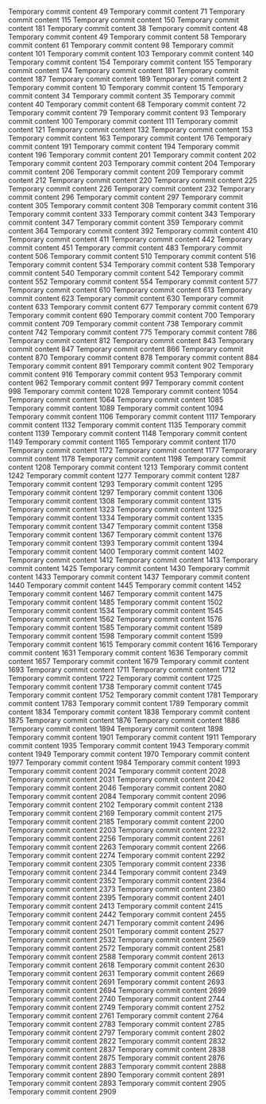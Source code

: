 Temporary commit content 49
Temporary commit content 71
Temporary commit content 115
Temporary commit content 150
Temporary commit content 181
Temporary commit content 38
Temporary commit content 48
Temporary commit content 49
Temporary commit content 58
Temporary commit content 61
Temporary commit content 98
Temporary commit content 101
Temporary commit content 103
Temporary commit content 140
Temporary commit content 154
Temporary commit content 155
Temporary commit content 174
Temporary commit content 181
Temporary commit content 187
Temporary commit content 189
Temporary commit content 2
Temporary commit content 10
Temporary commit content 15
Temporary commit content 34
Temporary commit content 35
Temporary commit content 40
Temporary commit content 68
Temporary commit content 72
Temporary commit content 79
Temporary commit content 93
Temporary commit content 100
Temporary commit content 111
Temporary commit content 121
Temporary commit content 132
Temporary commit content 153
Temporary commit content 163
Temporary commit content 176
Temporary commit content 191
Temporary commit content 194
Temporary commit content 196
Temporary commit content 201
Temporary commit content 202
Temporary commit content 203
Temporary commit content 204
Temporary commit content 206
Temporary commit content 209
Temporary commit content 212
Temporary commit content 220
Temporary commit content 225
Temporary commit content 226
Temporary commit content 232
Temporary commit content 296
Temporary commit content 297
Temporary commit content 305
Temporary commit content 308
Temporary commit content 316
Temporary commit content 333
Temporary commit content 343
Temporary commit content 347
Temporary commit content 359
Temporary commit content 364
Temporary commit content 392
Temporary commit content 410
Temporary commit content 411
Temporary commit content 442
Temporary commit content 451
Temporary commit content 483
Temporary commit content 506
Temporary commit content 510
Temporary commit content 516
Temporary commit content 534
Temporary commit content 538
Temporary commit content 540
Temporary commit content 542
Temporary commit content 552
Temporary commit content 554
Temporary commit content 577
Temporary commit content 610
Temporary commit content 613
Temporary commit content 623
Temporary commit content 630
Temporary commit content 633
Temporary commit content 677
Temporary commit content 679
Temporary commit content 690
Temporary commit content 700
Temporary commit content 709
Temporary commit content 738
Temporary commit content 742
Temporary commit content 775
Temporary commit content 786
Temporary commit content 812
Temporary commit content 843
Temporary commit content 847
Temporary commit content 866
Temporary commit content 870
Temporary commit content 878
Temporary commit content 884
Temporary commit content 891
Temporary commit content 902
Temporary commit content 916
Temporary commit content 953
Temporary commit content 962
Temporary commit content 997
Temporary commit content 998
Temporary commit content 1028
Temporary commit content 1054
Temporary commit content 1064
Temporary commit content 1085
Temporary commit content 1089
Temporary commit content 1094
Temporary commit content 1106
Temporary commit content 1117
Temporary commit content 1132
Temporary commit content 1135
Temporary commit content 1139
Temporary commit content 1148
Temporary commit content 1149
Temporary commit content 1165
Temporary commit content 1170
Temporary commit content 1172
Temporary commit content 1177
Temporary commit content 1178
Temporary commit content 1198
Temporary commit content 1208
Temporary commit content 1213
Temporary commit content 1242
Temporary commit content 1277
Temporary commit content 1287
Temporary commit content 1293
Temporary commit content 1295
Temporary commit content 1297
Temporary commit content 1306
Temporary commit content 1308
Temporary commit content 1315
Temporary commit content 1323
Temporary commit content 1325
Temporary commit content 1334
Temporary commit content 1335
Temporary commit content 1347
Temporary commit content 1358
Temporary commit content 1367
Temporary commit content 1376
Temporary commit content 1393
Temporary commit content 1394
Temporary commit content 1400
Temporary commit content 1402
Temporary commit content 1412
Temporary commit content 1413
Temporary commit content 1425
Temporary commit content 1430
Temporary commit content 1433
Temporary commit content 1437
Temporary commit content 1440
Temporary commit content 1445
Temporary commit content 1452
Temporary commit content 1467
Temporary commit content 1475
Temporary commit content 1485
Temporary commit content 1502
Temporary commit content 1534
Temporary commit content 1545
Temporary commit content 1562
Temporary commit content 1576
Temporary commit content 1585
Temporary commit content 1589
Temporary commit content 1598
Temporary commit content 1599
Temporary commit content 1615
Temporary commit content 1616
Temporary commit content 1631
Temporary commit content 1636
Temporary commit content 1657
Temporary commit content 1679
Temporary commit content 1693
Temporary commit content 1711
Temporary commit content 1712
Temporary commit content 1722
Temporary commit content 1725
Temporary commit content 1738
Temporary commit content 1745
Temporary commit content 1752
Temporary commit content 1781
Temporary commit content 1783
Temporary commit content 1789
Temporary commit content 1834
Temporary commit content 1838
Temporary commit content 1875
Temporary commit content 1876
Temporary commit content 1886
Temporary commit content 1894
Temporary commit content 1898
Temporary commit content 1901
Temporary commit content 1911
Temporary commit content 1935
Temporary commit content 1943
Temporary commit content 1949
Temporary commit content 1970
Temporary commit content 1977
Temporary commit content 1984
Temporary commit content 1993
Temporary commit content 2024
Temporary commit content 2028
Temporary commit content 2031
Temporary commit content 2042
Temporary commit content 2046
Temporary commit content 2080
Temporary commit content 2084
Temporary commit content 2096
Temporary commit content 2102
Temporary commit content 2138
Temporary commit content 2169
Temporary commit content 2175
Temporary commit content 2185
Temporary commit content 2200
Temporary commit content 2203
Temporary commit content 2232
Temporary commit content 2256
Temporary commit content 2261
Temporary commit content 2263
Temporary commit content 2266
Temporary commit content 2274
Temporary commit content 2292
Temporary commit content 2305
Temporary commit content 2336
Temporary commit content 2344
Temporary commit content 2349
Temporary commit content 2352
Temporary commit content 2364
Temporary commit content 2373
Temporary commit content 2380
Temporary commit content 2395
Temporary commit content 2401
Temporary commit content 2413
Temporary commit content 2415
Temporary commit content 2442
Temporary commit content 2455
Temporary commit content 2471
Temporary commit content 2496
Temporary commit content 2501
Temporary commit content 2527
Temporary commit content 2532
Temporary commit content 2569
Temporary commit content 2572
Temporary commit content 2581
Temporary commit content 2588
Temporary commit content 2613
Temporary commit content 2618
Temporary commit content 2630
Temporary commit content 2631
Temporary commit content 2669
Temporary commit content 2691
Temporary commit content 2693
Temporary commit content 2694
Temporary commit content 2699
Temporary commit content 2740
Temporary commit content 2744
Temporary commit content 2749
Temporary commit content 2752
Temporary commit content 2761
Temporary commit content 2764
Temporary commit content 2783
Temporary commit content 2785
Temporary commit content 2797
Temporary commit content 2802
Temporary commit content 2822
Temporary commit content 2832
Temporary commit content 2837
Temporary commit content 2838
Temporary commit content 2875
Temporary commit content 2876
Temporary commit content 2883
Temporary commit content 2888
Temporary commit content 2890
Temporary commit content 2891
Temporary commit content 2893
Temporary commit content 2905
Temporary commit content 2909
